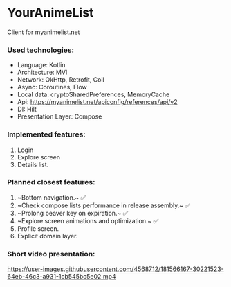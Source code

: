 # YourAnimeList
Client for myanimelist.net

### Used technologies:
- Language: Kotlin
- Architecture: MVI
- Network: OkHttp, Retrofit, Coil
- Async: Coroutines, Flow
- Local data: cryptoSharedPreferences, MemoryCache
- Api: https://myanimelist.net/apiconfig/references/api/v2
- DI: Hilt
- Presentation Layer: Compose

### Implemented features:
1. Login
2. Explore screen
3. Details list.

### Planned closest features:
1. ~Bottom navigation.~ :white_check_mark:
2. ~Check compose lists performance in release assembly.~ :white_check_mark:
3. ~Prolong beaver key on expiration.~ :white_check_mark:
4. ~Explore screen animations and optimization.~ :white_check_mark:
5. Profile screen.
6. Explicit domain layer.

### Short video presentation:
https://user-images.githubusercontent.com/4568712/181566167-30221523-64eb-46c3-a931-1cb545bc5e02.mp4

